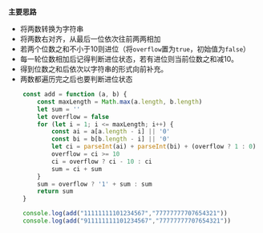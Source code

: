 **主要思路**

- 将两数转换为字符串
- 将两数右对齐，从最后一位依次往前两两相加
- 若两个位数之和不小于10则进位（将`overflow`置为`true`，初始值为`false`）
- 每一轮位数相加后记得判断进位状态，若有进位则当前位数之和减10。
- 得到位数之和后依次以字符串的形式向前补充。
- 两数都遍历完之后也要判断进位状态



```javascript
    const add = function (a, b) {
        const maxLength = Math.max(a.length, b.length)
        let sum = ''
        let overflow = false
        for (let i = 1; i <= maxLength; i++) {
            const ai = a[a.length - i] || '0'
            const bi = b[b.length - i] || '0'
            let ci = parseInt(ai) + parseInt(bi) + (overflow ? 1 : 0)
            overflow = ci >= 10
            ci = overflow ? ci - 10 : ci
            sum = ci + sum
        }
        sum = overflow ? '1' + sum : sum
        return sum
    }

    console.log(add("11111111101234567","77777777707654321"))
    console.log(add("911111111101234567","77777777707654321"))
```